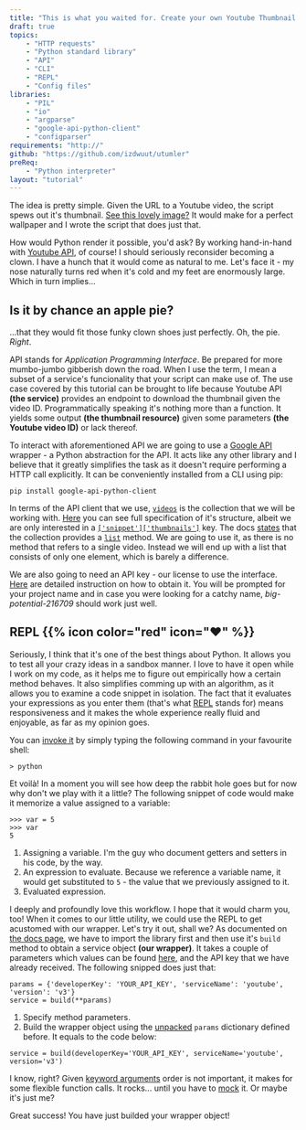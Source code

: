 ```yaml
---
title: "This is what you waited for. Create your own Youtube Thumbnail Downloader in Python!"
draft: true
topics:
    - "HTTP requests"
    - "Python standard library"
    - "API"
    - "CLI"
    - "REPL"
    - "Config files"
libraries:
    - "PIL"
    - "io"
    - "argparse"
    - "google-api-python-client"
    - "configparser"
requirements: "http://"
github: "https://github.com/izdwuut/utumler"
preReq:
    - "Python interpreter"
layout: "tutorial"
---
```

The idea is pretty simple. Given the URL to a Youtube video, the script spews out it's thumbnail. [See this lovely image?](https://www.youtube.com/watch?v=U-iEK0mlmuQ) It would make for a perfect wallpaper and I wrote the script that does just that.

How would Python render it possible, you'd ask? By working hand-in-hand with [Youtube API](https://developers.google.com/youtube/v3/), of course! I should seriously reconsider becoming a clown. I have a hunch that it would come as natural to me. Let's face it - my nose naturally turns red when it's cold and my feet are enormously large. Which in turn implies...

## Is it by chance an apple pie?
...that they would fit those funky clown shoes just perfectly. Oh, the pie. _Right_.

API stands for _Application Programming Interface_. Be prepared for more mumbo-jumbo gibberish down the road. When I use the term, I mean a subset of a service's funcionality that your script can make use of. The use case covered by this tutorial can be brought to life because Youtube API **(the service)** provides an endpoint to download the thumbnail given the video ID. Programmatically speaking it's nothing more than a function. It yields some output **(the thumbnail resource)** given some parameters **(the Youtube video ID)** or lack thereof. 

To interact with aforementioned API we are going to use a [Google API](https://developers.google.com/api-client-library/python/start/get_started) wrapper - a Python abstraction for the API. It acts like any other library and I believe that it greatly simplifies the task as it doesn't require performing a HTTP call explicitly. It can be conveniently installed from a CLI using pip:

```
pip install google-api-python-client
```

In terms of the API client that we use, [`videos`](https://developers.google.com/youtube/v3/docs/videos) is the collection that we will be working with. [Here](https://developers.google.com/youtube/v3/docs/videos#resource) you can see full specification of it's structure, albeit we are only interested in a [`['snippet']['thumbnails']`](https://developers.google.com/youtube/v3/docs/thumbnails) key. The docs [states](https://developers.google.com/youtube/v3/docs/#Videos) that the collection provides a [`list`](https://developers.google.com/youtube/v3/docs/videos/list) method. We are going to use it, as there is no method that refers to a single video. Instead we will end up with a list that consists of only one element, which is barely a difference.

We are also going to need an API key - our license to use the interface. [Here](https://developers.google.com/youtube/v3/getting-started#before-you-start) are detailed instruction on how to obtain it. You will be prompted for your project name and in case you were looking for a catchy name, _big-potential-216709_ should work just well.

## REPL {{% icon color="red" icon="❤" %}}
Seriously, I think that it's one of the best things about Python. It allows you to test all your crazy ideas in a sandbox manner. I love to have it open while I work on my code, as it helps me to figure out empirically how a certain method behaves. It also simplifies comming up with an algorithm, as it allows you to examine a code snippet in isolation. The fact that it evaluates your expressions as you enter them (that's what [REPL](https://en.wikipedia.org/wiki/Read–eval–print_loop) stands for) means responsiveness and it makes the whole experience really fluid and enjoyable, as far as my opinion goes.

You can [invoke it](https://docs.python.org/3/tutorial/interpreter.html#interactive-mode) by simply typing the following command in your favourite shell:

```
> python
```

Et voilà! In a moment you will see how deep the rabbit hole goes but for now why don't we play with it a little? The following snippet of code would make it memorize a value assigned to a variable:

```
>>> var = 5
>>> var
5
```
1. Assigning a variable. I'm the guy who document getters and setters in his code, by the way.
2. An expression to evaluate. Because we reference a variable name, it would get substituted to `5` - the value that we previously assigned to it.
3. Evaluated expression.

I deeply and profoundly love this workflow. I hope that it would charm you, too! When it comes to our little utility, we could use the REPL to get acustomed with our wrapper. Let's try it out, shall we? As documented on [the docs page](https://developers.google.com/api-client-library/python/start/get_started#build-the-service-object), we have to import the library first and then use it's `build` method to obtain a service object **(our wrapper)**. It takes a couple of parameters which values can be found [here](https://developers.google.com/api-client-library/python/apis/#YouTube_Data_API), and the API key that we have already received. The following snipped does just that:

```
params = {'developerKey': 'YOUR_API_KEY', 'serviceName': 'youtube', 'version': 'v3'}
service = build(**params)
```
1. Specify method parameters.
2. Build the wrapper object using the [unpacked](https://docs.python.org/3.7/tutorial/controlflow.html#unpacking-argument-lists) `params` dictionary defined before. It equals to the code below:
```
service = build(developerKey='YOUR_API_KEY', serviceName='youtube', version='v3')
```
I know, right? Given [keyword arguments](https://docs.python.org/3/tutorial/controlflow.html#keyword-arguments) order is not important, it makes for some flexible function calls. It rocks... until you have to [mock](https://docs.python.org/3/library/unittest.mock.html) it. Or maybe it's just me?

Great success! You have just builded your wrapper object!
